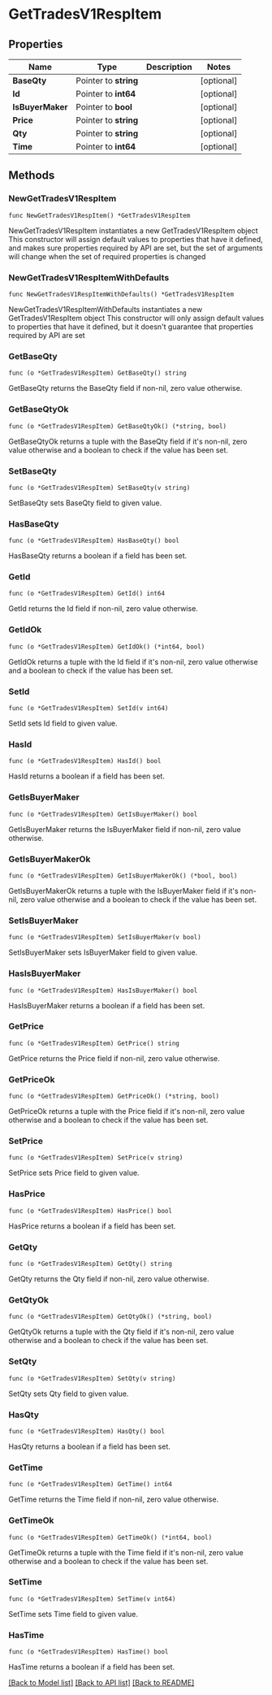 # GetTradesV1RespItem

## Properties

Name | Type | Description | Notes
------------ | ------------- | ------------- | -------------
**BaseQty** | Pointer to **string** |  | [optional] 
**Id** | Pointer to **int64** |  | [optional] 
**IsBuyerMaker** | Pointer to **bool** |  | [optional] 
**Price** | Pointer to **string** |  | [optional] 
**Qty** | Pointer to **string** |  | [optional] 
**Time** | Pointer to **int64** |  | [optional] 

## Methods

### NewGetTradesV1RespItem

`func NewGetTradesV1RespItem() *GetTradesV1RespItem`

NewGetTradesV1RespItem instantiates a new GetTradesV1RespItem object
This constructor will assign default values to properties that have it defined,
and makes sure properties required by API are set, but the set of arguments
will change when the set of required properties is changed

### NewGetTradesV1RespItemWithDefaults

`func NewGetTradesV1RespItemWithDefaults() *GetTradesV1RespItem`

NewGetTradesV1RespItemWithDefaults instantiates a new GetTradesV1RespItem object
This constructor will only assign default values to properties that have it defined,
but it doesn't guarantee that properties required by API are set

### GetBaseQty

`func (o *GetTradesV1RespItem) GetBaseQty() string`

GetBaseQty returns the BaseQty field if non-nil, zero value otherwise.

### GetBaseQtyOk

`func (o *GetTradesV1RespItem) GetBaseQtyOk() (*string, bool)`

GetBaseQtyOk returns a tuple with the BaseQty field if it's non-nil, zero value otherwise
and a boolean to check if the value has been set.

### SetBaseQty

`func (o *GetTradesV1RespItem) SetBaseQty(v string)`

SetBaseQty sets BaseQty field to given value.

### HasBaseQty

`func (o *GetTradesV1RespItem) HasBaseQty() bool`

HasBaseQty returns a boolean if a field has been set.

### GetId

`func (o *GetTradesV1RespItem) GetId() int64`

GetId returns the Id field if non-nil, zero value otherwise.

### GetIdOk

`func (o *GetTradesV1RespItem) GetIdOk() (*int64, bool)`

GetIdOk returns a tuple with the Id field if it's non-nil, zero value otherwise
and a boolean to check if the value has been set.

### SetId

`func (o *GetTradesV1RespItem) SetId(v int64)`

SetId sets Id field to given value.

### HasId

`func (o *GetTradesV1RespItem) HasId() bool`

HasId returns a boolean if a field has been set.

### GetIsBuyerMaker

`func (o *GetTradesV1RespItem) GetIsBuyerMaker() bool`

GetIsBuyerMaker returns the IsBuyerMaker field if non-nil, zero value otherwise.

### GetIsBuyerMakerOk

`func (o *GetTradesV1RespItem) GetIsBuyerMakerOk() (*bool, bool)`

GetIsBuyerMakerOk returns a tuple with the IsBuyerMaker field if it's non-nil, zero value otherwise
and a boolean to check if the value has been set.

### SetIsBuyerMaker

`func (o *GetTradesV1RespItem) SetIsBuyerMaker(v bool)`

SetIsBuyerMaker sets IsBuyerMaker field to given value.

### HasIsBuyerMaker

`func (o *GetTradesV1RespItem) HasIsBuyerMaker() bool`

HasIsBuyerMaker returns a boolean if a field has been set.

### GetPrice

`func (o *GetTradesV1RespItem) GetPrice() string`

GetPrice returns the Price field if non-nil, zero value otherwise.

### GetPriceOk

`func (o *GetTradesV1RespItem) GetPriceOk() (*string, bool)`

GetPriceOk returns a tuple with the Price field if it's non-nil, zero value otherwise
and a boolean to check if the value has been set.

### SetPrice

`func (o *GetTradesV1RespItem) SetPrice(v string)`

SetPrice sets Price field to given value.

### HasPrice

`func (o *GetTradesV1RespItem) HasPrice() bool`

HasPrice returns a boolean if a field has been set.

### GetQty

`func (o *GetTradesV1RespItem) GetQty() string`

GetQty returns the Qty field if non-nil, zero value otherwise.

### GetQtyOk

`func (o *GetTradesV1RespItem) GetQtyOk() (*string, bool)`

GetQtyOk returns a tuple with the Qty field if it's non-nil, zero value otherwise
and a boolean to check if the value has been set.

### SetQty

`func (o *GetTradesV1RespItem) SetQty(v string)`

SetQty sets Qty field to given value.

### HasQty

`func (o *GetTradesV1RespItem) HasQty() bool`

HasQty returns a boolean if a field has been set.

### GetTime

`func (o *GetTradesV1RespItem) GetTime() int64`

GetTime returns the Time field if non-nil, zero value otherwise.

### GetTimeOk

`func (o *GetTradesV1RespItem) GetTimeOk() (*int64, bool)`

GetTimeOk returns a tuple with the Time field if it's non-nil, zero value otherwise
and a boolean to check if the value has been set.

### SetTime

`func (o *GetTradesV1RespItem) SetTime(v int64)`

SetTime sets Time field to given value.

### HasTime

`func (o *GetTradesV1RespItem) HasTime() bool`

HasTime returns a boolean if a field has been set.


[[Back to Model list]](../README.md#documentation-for-models) [[Back to API list]](../README.md#documentation-for-api-endpoints) [[Back to README]](../README.md)


